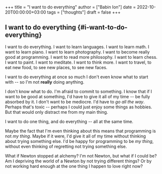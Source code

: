 +++
title = "I want to do everything"
author = ["Babin Ion"]
date = 2022-10-20T00:00:00+03:00
tags = ["thoughts"]
draft = false
+++

## I want to do everything {#i-want-to-do-everything}

I want to do everything. I want to learn languages. I want to learn math. I want to learn piano. I want to learn photography. I want to become really good at programming. I want to read more philosophy. I want to learn chess. I want to paint. I want to meditate. I want to think more. I want to travel, to eat new food, to see new places, to see new faces.

I want to do everything at once so much I don't even know what to start with -- so I'm not **really** doing anything.

I don't know what to do. I'm afraid to commit to something. I know that if I want to be good at something, I'd have to give it all of my time -- be fully absorbed by it. I don't want to be mediocre. I'd have to _go all the way_. Perhaps that's toxic -- perhaps I could just enjoy some things as hobbies. But that would only distract me from my main thing.

I want to do one thing, and do everything -- all at the same time.

Maybe the fact that I'm even thinking about this means that programming is not _my thing_. Maybe if it were, I'd give it all of my time without thinking about trying something else. I'd be happy for programming to be _my thing_, without even thinking of regretting not trying something else.

What if Newton stopped at alchemy? I'm not Newton, but what if I could be? Am I depriving the world of a Newton by not trying different things? Or by not working hard enough at the one thing I happen to love right now?
